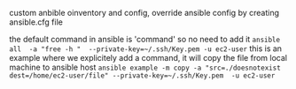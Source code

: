 custom anbible oinventory and config, override ansible config by creating ansible.cfg file

the default command in ansible is 'command' so no need to add it 
`ansible all  -a "free -h "  --private-key=~/.ssh/Key.pem -u ec2-user`
this is an example where we explicitely add a command, it will copy the file from local machine to ansible host
`ansible example -m copy -a "src=./doesnotexist dest=/home/ec2-user/file" --private-key=~/.ssh/Key.pem  -u ec2-user`

